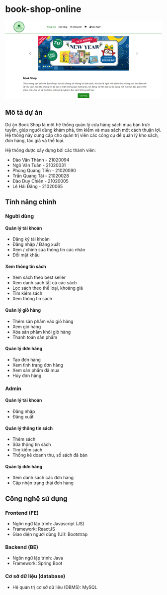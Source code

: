 # book-shop-online

![demo](book-shop-app/public/demo.png)

## Mô tả dự án
Dự án Book Shop là một hệ thống quản lý cửa hàng sách mua bán trực tuyến, giúp người dùng khám phá, tìm kiếm và mua sách một cách thuận lợi. Hệ thống này cung cấp cho quản trị viên các công cụ để quản lý kho sách, đơn hàng, tác giả và thể loại.

Hệ thống được xây dựng bởi các thành viên:
* Đào Văn Thành - 21020094
* Ngô Văn Tuân - 21020031
* Phùng Quang Tiến - 21020090
* Trần Quang Tài - 21020028
* Đào Duy Chiến - 21020005
* Lê Hải Đăng - 21020065

## Tính năng chính

### Người dùng

#### Quản lý tài khoản
* Đăng ký tài khoản
* Đăng nhập / Đăng xuất
* Xem / chỉnh sửa thông tin các nhân
* Đổi mật khẩu

#### Xem thông tin sách
* Xem sách theo best seller
* Xem danh sách tất cả các sách
* Lọc sách theo thể loại, khoảng giá
* Tìm kiếm sách
* Xem thông tin sách

#### Quản lý giỏ hàng
* Thêm sản phẩm vào giỏ hàng 
* Xem giỏ hàng
* Xóa sản phẩm khỏi giỏ hàng
* Thanh toán sản phẩm


#### Quản lý đơn hàng
* Tạo đơn hàng
* Xem tình trạng đơn hàng
* Xem sản phẩm đã mua
* Hủy đơn hàng

### Admin

#### Quản lý tài khoản
* Đăng nhập
* Đăng xuất

#### Quản lý thông tin sách
* Thêm sách
* Sửa thông tin sách
* Tìm kiếm sách
* Thống kê doanh thu, số sách đã bán

#### Quản lý đơn hàng
* Xem danh sách các đơn hàng
* Câp nhận trạng thái đơn hàng

## Công nghệ sử dụng

### Frontend (FE)
* Ngôn ngữ lập trình: Javascript (JS)
* Framework: ReactJS
* Giao diện người dùng (UI): Bootstrap

### Backend (BE)
* Ngôn ngữ lập trình: Java
* Framework: Spring Boot

### Cơ sở dữ liệu (database)
* Hệ quản trị cơ sở dữ liêu (DBMS): MySQL